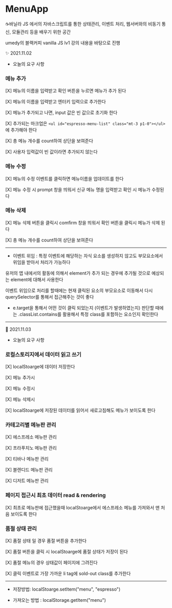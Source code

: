 # MenuApp
☕바닐라 JS 에서의 자바스크립트를 통한 상태관리, 이벤트 처리, 웹서버와의 비동기 통신, 모듈관리 등을 배우기 위한 공간 

umedy의 블랙커피 vanilla JS lv1 강의 내용을 바탕으로 진행


✨ 2021.11.02 

- 오늘의 요구 사항 

### 메뉴 추가
[X] 메뉴의 이름을 입력받고 확인 버튼을 누르면 메뉴가 추가 된다

[X] 메뉴의 이름을 입력받고 엔터키 입력으로 추가한다

[X] 메뉴가 추가되고 나면, input 값은 빈 값으로 초기화 한다 

[X] 추가되는 마크업은 ```<ul id="espresso-menu-list" class="mt-3 p1-0"></ul> ```에 추가해야 한다

[X] 총 메뉴 개수를 count하여 상단을 보여준다

[X] 사용자 입력값이 빈 값이라면 추가되지 않는다

### 메뉴 수정
[X] 메뉴의 수정 이벤트를 클릭하면 메뉴이름을 업데이트를 한다 

[X] 메뉴 수정 시 prompt 창을 띄워서 신규 메뉴 명을 입력받고 확인 시 메뉴가 수정된다 

### 메뉴 삭제 

[X] 메뉴 삭제 버튼을 클릭시 comfirm 창을 띄워서 확인 버튼을 클릭시 메뉴가 삭제 된다 

[X] 총 메뉴 개수를 count하여 상단을 보여준다 


<hr>

- 이벤트 위임 : 특정 이벤트에 해당하는 자식 요소를 생성하지 않고도 부모요소에서 위임을 받아서 처리가 가능하다 

유저의 앱 내에서의 활동에 의해서 element가 추가 되는 경우에 추가될 것으로 예상되는 element에 대해서 사용한다 

이벤트 위임으로 처리를 할때에는 현재 클릭된 요소의 부모요소로 이동해서 다시 querySelector를 통해서 접근해주는 것이 좋다


- e.target을 통해서 어떤 것이 클릭 되었는지 (이벤트가 발생하였는지) 판단할 때에는 .classList.contains를 활용해서 특정 class를 포함하는 요소인지 확인한다

<hr>


🔨 2021.11.03 


- 오늘의 요구 사항 

### 로컬스토리지에서 데이터 읽고 쓰기

[X] localStoarge에 데이터 저장한다

[X] 메뉴 추가시

[X] 메뉴 수정시

[X] 메뉴 삭제시

[X] localStoarge에 저장된 데이터를 읽어서 새로고침해도 메뉴가 보이도록 한다 


### 카테고리별 메뉴판 관리

[X] 에스프레소 메뉴판 관리 

[X] 프라푸치노 메뉴판 관리

[X] 티바나 메뉴판 관리

[X] 블렌디드 메뉴판 관리

[X] 디저트 메뉴판 관리

### 페이지 접근시 최초 데이터 read & rendering

[X] 최초로 메뉴판에 접근했을때 localStoarge에서  에스프레소 메뉴를 가져와서 맨 처음 보이도록 한다

### 품절 상태 관리 

[X] 품절 상태 일 경우 품절 버튼을 추가한다 

[X] 품절 버튼을 클릭 시 localStoarge에 품절 상태가 저장이 된다 

[X] 품절 메뉴의 경우 상태값이 페이지에 그려진다 

[X] 클릭 이벤트로 가장 가까운 li tag에 sold-out class를 추가한다 


<hr>

- 저장방법: localStoarge.setItem("menu", "espresso")

- 가져오는 방법 : localStorage.getItem("menu")